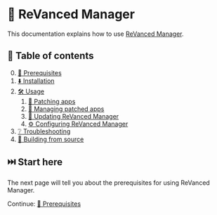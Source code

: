 # 💊 ReVanced Manager

This documentation explains how to use [ReVanced Manager](https://github.com/revanced/revanced-manager).

## 📖 Table of contents

0. [💼 Prerequisites](0_prerequisites.md)
1. [⬇️ Installation](1_installation.md)
2. [🛠️ Usage](2_usage.md)
   1. [🧩 Patching apps](2_1_patching.md)
   2. [🧰 Managing patched apps](2_2_managing.md)
   3. [🔄 Updating ReVanced Manager](2_3_updating.md)
   4. [⚙️ Configuring ReVanced Manager](2_4_settings.md)
3. [❔ Troubleshooting](3_troubleshooting.md)
4. [🔨 Building from source](4_building.md)

## ⏭️ Start here

The next page will tell you about the prerequisites for using ReVanced Manager.

Continue: [💼 Prerequisites](0_prerequisites.md)
